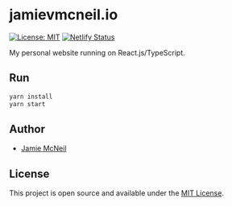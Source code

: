 # jamievmcneil.io

[![License: MIT](https://img.shields.io/badge/License-MIT-blue.svg)](https://opensource.org/licenses/MIT) [![Netlify Status](https://api.netlify.com/api/v1/badges/6f2a25c5-bbbb-4831-a965-1ec4bd011d97/deploy-status)](https://app.netlify.com/sites/melodic-duckanoo-a05ac5/deploys)

My personal website running on React.js/TypeScript.

## Run

```bash
yarn install
yarn start
```

## Author

- [Jamie McNeil](https://www.jamievmcneil.io)

## License

This project is open source and available under the [MIT License](LICENSE).
